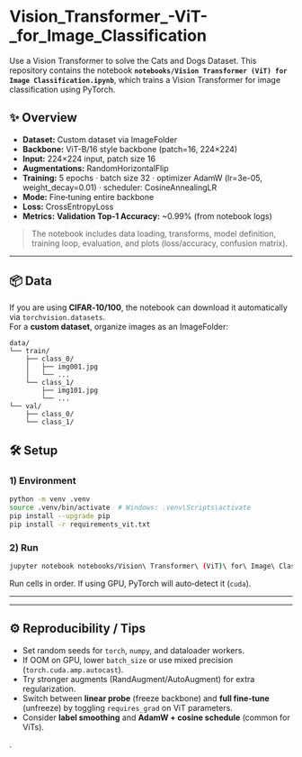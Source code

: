 # Vision_Transformer_-ViT-_for_Image_Classification
Use a Vision Transformer to solve the Cats and Dogs Dataset. 
This repository contains the notebook **`notebooks/Vision Transformer (ViT) for Image Classification.ipynb`**, which trains a Vision Transformer for image classification using PyTorch.

## ✨ Overview
- **Dataset:** Custom dataset via ImageFolder
- **Backbone:** ViT-B/16 style backbone (patch=16, 224×224)
- **Input:** 224×224 input, patch size 16
- **Augmentations:** RandomHorizontalFlip
- **Training:** 5 epochs · batch size 32 · optimizer AdamW (lr=3e-05, weight_decay=0.01) · scheduler: CosineAnnealingLR
- **Mode:** Fine‑tuning entire backbone
- **Loss:** CrossEntropyLoss
- **Metrics:** **Validation Top‑1 Accuracy:** ~0.99% (from notebook logs)

> The notebook includes data loading, transforms, model definition, training loop, evaluation, and plots (loss/accuracy, confusion matrix).

---

## 📦 Data

If you are using **CIFAR‑10/100**, the notebook can download it automatically via `torchvision.datasets`.  
For a **custom dataset**, organize images as an ImageFolder:

```
data/
└── train/
    ├── class_0/
    │   ├── img001.jpg
    │   └── ...
    └── class_1/
        ├── img101.jpg
        └── ...
└── val/
    ├── class_0/
    └── class_1/
```



## 🛠️ Setup

### 1) Environment
```bash
python -m venv .venv
source .venv/bin/activate  # Windows: .venv\Scripts\activate
pip install --upgrade pip
pip install -r requirements_vit.txt
```

### 2) Run
```bash
jupyter notebook notebooks/Vision\ Transformer\ (ViT)\ for\ Image\ Classification.ipynb
```
Run cells in order. If using GPU, PyTorch will auto‑detect it (`cuda`).

---


---

## ⚙️ Reproducibility / Tips
- Set random seeds for `torch`, `numpy`, and dataloader workers.
- If OOM on GPU, lower `batch_size` or use mixed precision (`torch.cuda.amp.autocast`).
- Try stronger augments (RandAugment/AutoAugment) for extra regularization.
- Switch between **linear probe** (freeze backbone) and **full fine‑tune** (unfreeze) by toggling `requires_grad` on ViT parameters.
- Consider **label smoothing** and **AdamW + cosine schedule** (common for ViTs).

.
